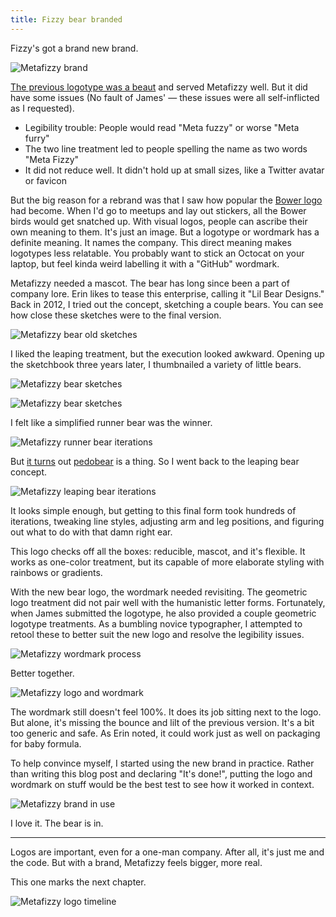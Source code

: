 ```yaml
---
title: Fizzy bear branded
---
```


Fizzy's got a brand new brand.

![Metafizzy brand](https://i.imgur.com/T0sVgzD.png)

[The previous logotype was a beaut](/blog/logotype-james-edmondson) and served Metafizzy well. But it did have some issues (No fault of James' — these issues were all self-inflicted as I requested).

+ Legibility trouble: People would read "Meta fuzzy" or worse "Meta furry"
+ The two line treatment led to people spelling the name as two words "Meta Fizzy"
+ It did not reduce well. It didn't hold up at small sizes, like a Twitter avatar or favicon

But the big reason for a rebrand was that I saw how popular the [Bower logo](http://bower.io/docs/about/#logo) had become. When I'd go to meetups and lay out stickers, all the Bower birds would get snatched up. With visual logos, people can ascribe their own meaning to them. It's just an image. But a logotype or wordmark has a definite meaning. It names the company. This direct meaning makes logotypes less relatable. You probably want to stick an Octocat on your laptop, but feel kinda weird labelling it with a "GitHub" wordmark.

Metafizzy needed a mascot. The bear has long since been a part of company lore. Erin likes to tease this enterprise, calling it "Lil Bear Designs." Back in 2012, I tried out the concept, sketching a couple bears. You can see how close these sketches were to the final version.

![Metafizzy bear old sketches](https://i.imgur.com/JTAGo.jpg)

I liked the leaping treatment, but the execution looked awkward. Opening up the sketchbook three years later, I thumbnailed a variety of little bears.

![Metafizzy bear sketches](https://i.imgur.com/vSPwb0h.jpg)

![Metafizzy bear sketches](https://i.imgur.com/3UIH4gx.jpg)

I felt like a simplified runner bear was the winner.

![Metafizzy runner bear iterations](https://i.imgur.com/nT7Ko4E.png)

But [it turns](https://twitter.com/hacks/status/651839881900093440) out [pedobear](https://en.wikipedia.org/wiki/Pedobear) is a thing. So I went back to the leaping bear concept.

![Metafizzy leaping bear iterations](https://i.imgur.com/ahH87P3.png)

It looks simple enough, but getting to this final form took hundreds of iterations, tweaking line styles, adjusting arm and leg positions, and figuring out what to do with that damn right ear.

This logo checks off all the boxes: reducible, mascot, and it's flexible. It works as one-color treatment, but its capable of more elaborate styling with rainbows or gradients.

With the new bear logo, the wordmark needed revisiting. The geometric logo treatment did not pair well with the humanistic letter forms. Fortunately, when James submitted the logotype, he also provided a couple geometric logotype treatments. As a bumbling novice typographer, I attempted to retool these to better suit the new logo and resolve the legibility issues.

![Metafizzy wordmark process](https://i.imgur.com/UIjrGAu.png)

Better together.

![Metafizzy logo and wordmark](https://i.imgur.com/EAN3K21.png)

The wordmark still doesn't feel 100%. It does its job sitting next to the logo. But alone, it's missing the bounce and lilt of the previous version. It's a bit too generic and safe. As Erin noted, it could work just as well on packaging for baby formula.

To help convince myself, I started using the new brand in practice. Rather than writing this blog post and declaring "It's done!", putting the logo and wordmark on stuff would be the best test to see how it worked in context.

![Metafizzy brand in use](https://i.imgur.com/KgDS1w2.jpg)

I love it. The bear is in.

---

Logos are important, even for a one-man company. After all, it's just me and the code. But with a brand, Metafizzy feels bigger, more real.

This one marks the next chapter.

![Metafizzy logo timeline](https://i.imgur.com/KRqAAUI.png)
